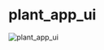# plant_app_ui

![plant_app_ui](https://github.com/KHALMATOV-FARRUKH/plant_app_ui/assets/115084566/51413296-ee1f-4708-ac3f-f0aeb75f71fa)
